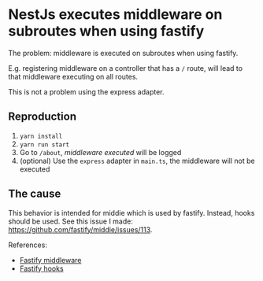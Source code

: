 # NestJs executes middleware on subroutes when using fastify

The problem: middleware is executed on subroutes when using fastify.

E.g. registering middleware on a controller that has a `/` route, will lead to that middleware
executing on all routes.

This is not a problem using the express adapter.

## Reproduction
1. `yarn install`
2. `yarn run start`
3. Go to `/about`, _middleware executed_ will be logged
4. (optional) Use the `express` adapter in `main.ts`, the middleware will not
   be executed

## The cause
This behavior is intended for middie which is used by fastify. Instead, hooks should be used. 
See this issue I made: <https://github.com/fastify/middie/issues/113>.

References:
- [Fastify middleware](https://www.fastify.io/docs/latest/Reference/Middleware/)
- [Fastify hooks](https://www.fastify.io/docs/latest/Reference/Hooks/)
